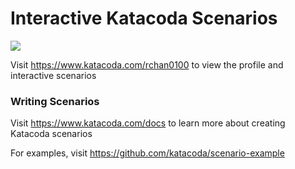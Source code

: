 # Interactive Katacoda Scenarios

[![](http://shields.katacoda.com/katacoda/rchan0100/count.svg)](https://www.katacoda.com/rchan0100 "Get your profile on Katacoda.com")

Visit https://www.katacoda.com/rchan0100 to view the profile and interactive scenarios

### Writing Scenarios
Visit https://www.katacoda.com/docs to learn more about creating Katacoda scenarios

For examples, visit https://github.com/katacoda/scenario-example
